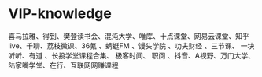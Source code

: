 # VIP-knowledge
喜马拉雅、得到、樊登读书会、混沌大学、唯库、十点课堂、网易云课堂、知乎live、千聊、荔枝微课、36氪 、蜻蜓FM 、馒头学院 、功夫财经 、三节课、 一块听听、有道  、长投学堂课程合集、 极客时间、 职问 、抖音、A视野、万门大学、陆家嘴学堂、在行、互联网网赚课程
